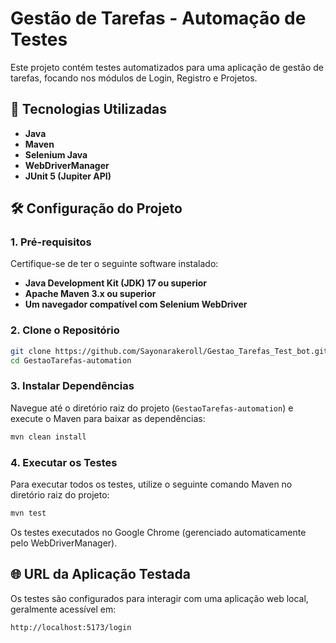 # Gestão de Tarefas - Automação de Testes

Este projeto contém testes automatizados para uma aplicação de gestão de tarefas, focando nos módulos de Login, Registro e Projetos.

## 🔗 Tecnologias Utilizadas

  * **Java**
  * **Maven**
  * **Selenium Java**
  * **WebDriverManager**
  * **JUnit 5 (Jupiter API)**

## 🛠️ Configuração do Projeto

### 1\. Pré-requisitos

Certifique-se de ter o seguinte software instalado:

  * **Java Development Kit (JDK) 17 ou superior**
  * **Apache Maven 3.x ou superior**
  * **Um navegador compatível com Selenium WebDriver**

### 2\. Clone o Repositório

```bash
git clone https://github.com/Sayonarakeroll/Gestao_Tarefas_Test_bot.git
cd GestaoTarefas-automation
```

### 3\. Instalar Dependências

Navegue até o diretório raiz do projeto (`GestaoTarefas-automation`) e execute o Maven para baixar as dependências:

```bash
mvn clean install
```

### 4\. Executar os Testes

Para executar todos os testes, utilize o seguinte comando Maven no diretório raiz do projeto:

```bash
mvn test
```

Os testes executados no Google Chrome (gerenciado automaticamente pelo WebDriverManager).



## 🌐 URL da Aplicação Testada

Os testes são configurados para interagir com uma aplicação web local, geralmente acessível em:

```
http://localhost:5173/login
```
